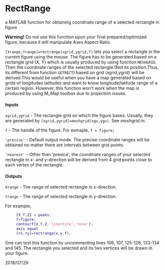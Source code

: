 # RectRange
a MATLAB function for obtaining coordinate range of a selected rectangle in figure 

**Warning!** Do not use this function upon your final prepared/optimized figure, because it will manipulate Axes Aspect Ratio.

```[Xrange,Yrange]=rectrange(xgrid,ygrid,f)``` lets you select a rectangle in the current figure using the mouse. The figure has to be generated based on a rectangle grid (X, Y) which is usually produced by using function ```MESHGRID```. Then the coordinate ranges of the selected rectangle (Not its position.Thus, its different from function ```GETRECT```) based on grid (xgrid,ygrid) will be derived.This would be useful when you have a map generated based on grids of longitudes latitudes and want to know longitude/latitude range of a certain region. However, this function won't work when the map is produced by using M_Map toolbox due to projection issues.

#### Inputs
```xgrid,ygrid``` - The rectangle grid on which the figure bases. Usually, they
              are generated by ```[xgrid,ygrid]=meshgrid(xgv,ygv)```. See 
              *meshgrid.m*.
              
```f```           - The handle of the figure. For exmaple, ```f = figure;```

```'precise'```   - Default output mode. The precise coordinate ranges will be
              obtained no matter there are intervals between grid points.
              
```'nearest'```   - Other than 'presice', the coordinate ranges of your 
              selected rectangle in x- and y-direction will be derived 
              from 4 grid points close to each vertex of the rectangle.

#### Outputs
```Xrange```      - The range of selected rectangle in x-direction.

```Yrange```      - The range of selected rectangle in y-direction.

For example,
```matlab
     [X,Y,Z] = peaks;
     f=figure;
     contourf(X,Y,Z,'linestyle','none');
     axis equal
     [rx,ry]=rectrange(x,y,f);
```
One can test this function by uncommenting lines 106, 107, 125-128, 133-134 and 145. The rectangle you selected and its two vertices will be drawn in your figure.

2018/07/29
